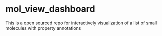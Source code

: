 # mol_view_dashboard
This is a open sourced repo for interactively visualization of a list of small molecules with property annotations 
